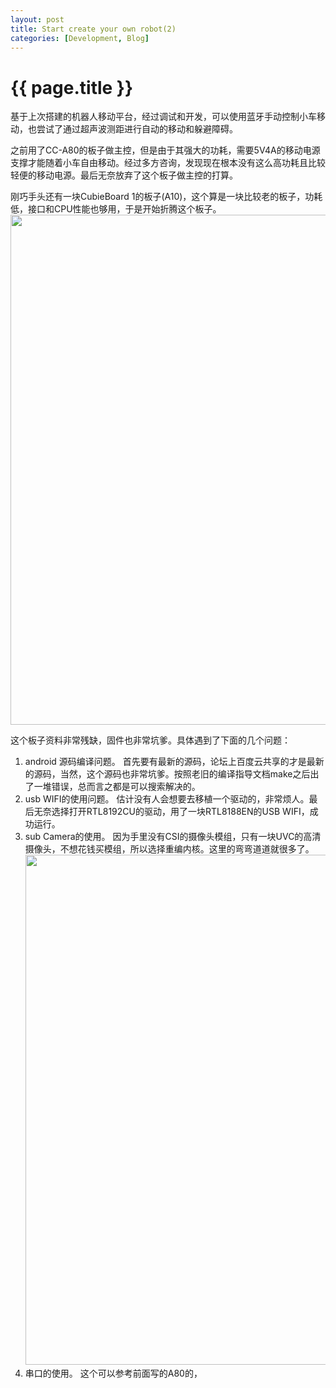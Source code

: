 ```yaml
---
layout: post
title: Start create your own robot(2)
categories: [Development, Blog]
---
```


{{ page.title }}
================
基于上次搭建的机器人移动平台，经过调试和开发，可以使用蓝牙手动控制小车移动，也尝试了通过超声波测距进行自动的移动和躲避障碍。

之前用了CC-A80的板子做主控，但是由于其强大的功耗，需要5V4A的移动电源支撑才能随着小车自由移动。经过多方咨询，发现现在根本没有这么高功耗且比较轻便的移动电源。最后无奈放弃了这个板子做主控的打算。

刚巧手头还有一块CubieBoard 1的板子(A10)，这个算是一块比较老的板子，功耗低，接口和CPU性能也够用，于是开始折腾这个板子。
<image src="http://gqjjqg.github.io/images/IMG_20150616_181156.jpg" width="612" height="816" />

这个板子资料非常残缺，固件也非常坑爹。具体遇到了下面的几个问题：
1. android 源码编译问题。
	首先要有最新的源码，论坛上百度云共享的才是最新的源码，当然，这个源码也非常坑爹。按照老旧的编译指导文档make之后出了一堆错误，总而言之都是可以搜索解决的。
2. usb WIFI的使用问题。
	估计没有人会想要去移植一个驱动的，非常烦人。最后无奈选择打开RTL8192CU的驱动，用了一块RTL8188EN的USB WIFI，成功运行。
3. sub Camera的使用。
	因为手里没有CSI的摄像头模组，只有一块UVC的高清摄像头，不想花钱买模组，所以选择重编内核。这里的弯弯道道就很多了。
	<image src="http://gqjjqg.github.io/images/IMG_20150616_181213.jpg" width="612" height="816" />
4.  串口的使用。
	这个可以参考前面写的A80的，

